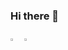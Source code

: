 ### Hi there 👋

[<img src="https://img.icons8.com/color/48/000000/twitter.png" width="3.5%"/>](https://twitter.com/amirhbeigi)
[<img src="https://img.icons8.com/color/48/000000/linkedin.png" width="3.5%"/>](https://linkedin.com/in/amirhbeigi)
